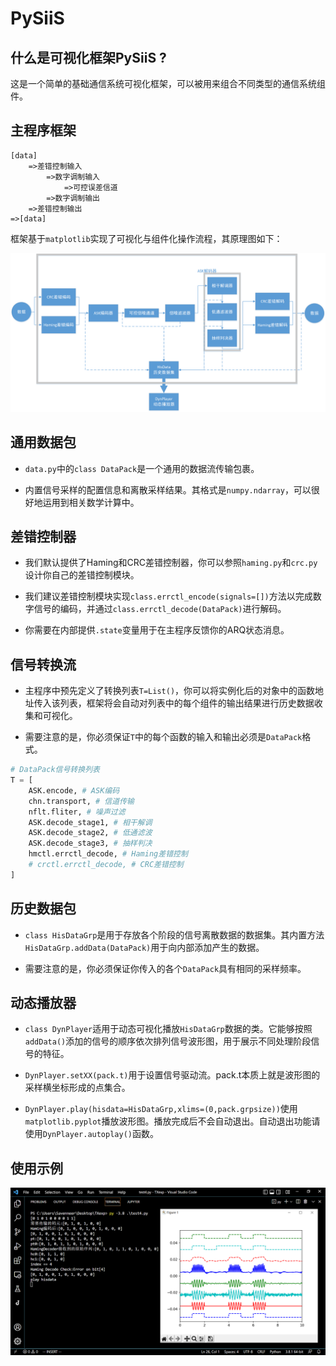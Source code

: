 # PySiiS

## 什么是可视化框架PySiiS ?

这是一个简单的基础通信系统可视化框架，可以被用来组合不同类型的通信系统组件。

## 主程序框架

```
[data]
    =>差错控制输入
        =>数字调制输入
            =>可控误差信道
        =>数字调制输出
    =>差错控制输出
=>[data]
```

框架基于``matplotlib``实现了可视化与组件化操作流程，其原理图如下：

![image](../imgs/image1.png)


## 通用数据包

* ``data.py``中的``class DataPack``是一个通用的数据流传输包裹。

* 内置信号采样的配置信息和离散采样结果。其格式是``numpy.ndarray``，可以很好地运用到相关数学计算中。


## 差错控制器

* 我们默认提供了Haming和CRC差错控制器，你可以参照``haming.py``和``crc.py``设计你自己的差错控制模块。

* 我们建议差错控制模块实现``class.errctl_encode(signals=[])``方法以完成数字信号的编码，并通过``class.errctl_decode(DataPack)``进行解码。

* 你需要在内部提供``.state``变量用于在主程序反馈你的ARQ状态消息。

## 信号转换流

* 主程序中预先定义了转换列表``T=List()``，你可以将实例化后的对象中的函数地址传入该列表，框架将会自动对列表中的每个组件的输出结果进行历史数据收集和可视化。

* 需要注意的是，你必须保证``T``中的每个函数的输入和输出必须是``DataPack``格式。

```python
# DataPack信号转换列表
T = [
    ASK.encode, # ASK编码
    chn.transport, # 信道传输
    nflt.fliter, # 噪声过滤
    ASK.decode_stage1, # 相干解调
    ASK.decode_stage2, # 低通滤波
    ASK.decode_stage3, # 抽样判决
    hmctl.errctl_decode, # Haming差错控制
    # crctl.errctl_decode, # CRC差错控制
]
```

## 历史数据包

* ``class HisDataGrp``是用于存放各个阶段的信号离散数据的数据集。其内置方法``HisDataGrp.addData(DataPack)``用于向内部添加产生的数据。

* 需要注意的是，你必须保证你传入的各个``DataPack``具有相同的采样频率。

## 动态播放器

* ``class DynPlayer``适用于动态可视化播放``HisDataGrp``数据的类。它能够按照``addData()``添加的信号的顺序依次排列信号波形图，用于展示不同处理阶段信号的特征。

* ``DynPlayer.setXX(pack.t)``用于设置信号驱动流。pack.t本质上就是波形图的采样横坐标形成的点集合。

* ``DynPlayer.play(hisdata=HisDataGrp,xlims=(0,pack.grpsize))``使用``matplotlib.pyplot``播放波形图。播放完成后不会自动退出。自动退出功能请使用``DynPlayer.autoplay()``函数。


## 使用示例

![image](../imgs/image2.png)





